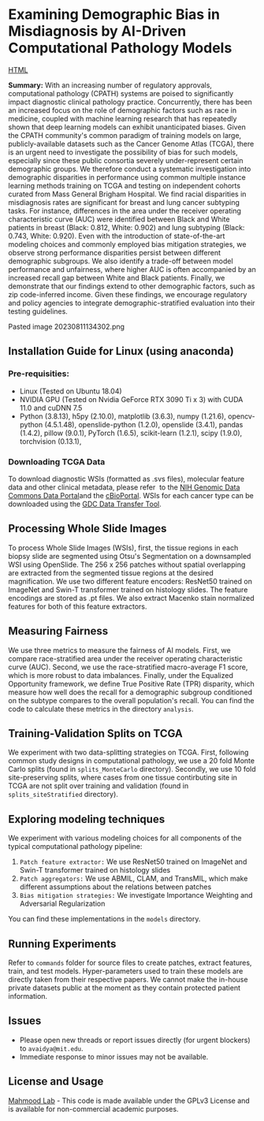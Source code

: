 # Examining Demographic Bias in Misdiagnosis by AI-Driven Computational Pathology Models
[HTML](https://arxiv.org/abs/2304.06819)

**Summary:**   With an increasing number of regulatory approvals, computational pathology (CPATH) systems are poised to significantly impact diagnostic clinical pathology practice. Concurrently, there has been an increased focus on the role of demographic factors such as race in medicine, coupled with machine learning research that has repeatedly shown that deep learning models can exhibit unanticipated biases. Given the CPATH community's common paradigm of training models on large, publicly-available datasets such as the Cancer Genome Atlas (TCGA), there is an urgent need to investigate the possibility of bias for such models, especially since these public consortia severely under-represent certain demographic groups. We therefore conduct a systematic investigation into demographic disparities in performance using common multiple instance learning methods training on TCGA and testing on independent cohorts curated from Mass General Brigham Hospital. We find racial disparities in misdiagnosis rates are significant for breast and lung cancer subtyping tasks. For instance, differences in the area under the receiver operating characteristic curve (AUC) were identified between Black and White patients in breast (Black: 0.812, White: 0.902) and lung subtyping (Black: 0.743, White: 0.920). Even with the introduction of state-of-the-art modeling choices and commonly employed bias mitigation strategies, we observe strong performance disparities persist between different demographic subgroups. We also identify a trade-off between model performance and unfairness, where higher AUC is often accompanied by an increased recall gap between White and Black patients. Finally, we demonstrate that our findings extend to other demographic factors, such as zip code-inferred income. Given these findings, we encourage regulatory and policy agencies to integrate demographic-stratified evaluation into their testing guidelines.

Pasted image 20230811134302.png

## Installation Guide for Linux (using anaconda)
### Pre-requisities: 
- Linux (Tested on Ubuntu 18.04)
- NVIDIA GPU (Tested on Nvidia GeForce RTX 3090 Ti x 3) with CUDA 11.0 and cuDNN 7.5
- Python (3.8.13), h5py (2.10.0), matplotlib (3.6.3), numpy (1.21.6), opencv-python (4.5.1.48), openslide-python (1.2.0), openslide (3.4.1), pandas (1.4.2), pillow (9.0.1), PyTorch (1.6.5), scikit-learn (1.2.1), scipy (1.9.0), torchvision (0.13.1),

### Downloading TCGA Data
To download diagnostic WSIs (formatted as .svs files), molecular feature data and other clinical metadata, please refer  to the [NIH Genomic Data Commons Data Portal](https://portal.gdc.cancer.gov)and the [cBioPortal](https://www.cbioportal.org/). WSIs for each cancer type can be downloaded using the [GDC Data Transfer Tool](https://docs.gdc.cancer.gov/Data_Transfer_Tool/Users_Guide/Data_Download_and_Upload/). 

## Processing Whole Slide Images 
To process Whole Slide Images (WSIs), first, the tissue regions in each biopsy slide are segmented using Otsu's Segmentation on a downsampled WSI using OpenSlide. The 256 x 256 patches without spatial overlapping are extracted from the segmented tissue regions at the desired magnification. We use two different feature encoders: $\text{ResNet50}$ trained on ImageNet and $\text{Swin-T}$ transformer trained on histology slides. The feature encodings are stored as .pt files. We also extract Macenko stain normalized features for both of this feature extractors.  

## Measuring Fairness
We use three metrics to measure the fairness of AI models. First, we compare race-stratified area under the receiver operating characteristic curve (AUC). Second, we use the race-stratified macro-average F1 score, which is more robust to data imbalances. Finally, under the Equalized Opportunity framework, we define True Positive Rate (TPR) disparity, which measure how well does the recall for a demographic subgroup conditioned on the subtype compares to the overall population's recall. You can find the code to calculate these metrics in the directory `analysis`. 

## Training-Validation Splits on TCGA 
We experiment with two data-splitting strategies on TCGA. First, following common study designs in computational pathology, we use a 20 fold Monte Carlo splits (found in `splits_MonteCarlo` directory). Secondly, we use 10 fold site-preserving splits, where cases from one tissue contirbuting site in TCGA are not split over training and validation (found in `splits_siteStratified` directory).  

## Exploring modeling techniques
We experiment with various modeling choices for all components of the typical computational pathology pipeline:
1. `Patch feature extractor:` We use $\text{ResNet50}$ trained on ImageNet and $\text{Swin-T}$ transformer trained on histology slides
2. `Patch aggregators:` We use ABMIL, CLAM, and TransMIL, which make different assumptions about the relations between patches 
3. `Bias mitigation strategies:` We investigate Importance Weighting and Adversarial Regularization

You can find these implementations in the `models` directory. 

## Running Experiments 
Refer to `commands` folder for source files to create patches, extract features, train, and test models. Hyper-parameters used to train these models are directly taken from their respective papers. We cannot make the in-house private datasets public at the moment as they contain protected patient information. 

## Issues 
- Please open new threads or report issues directly (for urgent blockers) to `avaidya@mit.edu`.
- Immediate response to minor issues may not be available.

## License and Usage 
[Mahmood Lab](https://faisal.ai) - This code is made available under the GPLv3 License and is available for non-commercial academic purposes.
